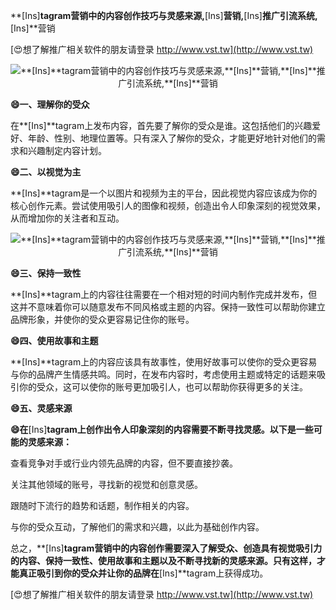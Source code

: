**[Ins]**tagram营销中的内容创作技巧与灵感来源,**[Ins]**营销,**[Ins]**推广引流系统,**[Ins]**营销

[😍想了解推广相关软件的朋友请登录 http://www.vst.tw](http://www.vst.tw)

 <center><img src="https://vst.tw/MP4/tuiguang/png/4.png" alt="**[Ins]**tagram营销中的内容创作技巧与灵感来源,**[Ins]**营销,**[Ins]**推广引流系统,**[Ins]**营销"></center>

**😄一、理解你的受众**

在**[Ins]**tagram上发布内容，首先要了解你的受众是谁。这包括他们的兴趣爱好、年龄、性别、地理位置等。只有深入了解你的受众，才能更好地针对他们的需求和兴趣制定内容计划。

**😄二、以视觉为主**

**[Ins]**tagram是一个以图片和视频为主的平台，因此视觉内容应该成为你的核心创作元素。尝试使用吸引人的图像和视频，创造出令人印象深刻的视觉效果，从而增加你的关注者和互动。

 <center><img src="https://vst.tw/MP4/tuiguang/png/3.png" alt="**[Ins]**tagram营销中的内容创作技巧与灵感来源,**[Ins]**营销,**[Ins]**推广引流系统,**[Ins]**营销"></center>

**😄三、保持一致性**

**[Ins]**tagram上的内容往往需要在一个相对短的时间内制作完成并发布，但这并不意味着你可以随意发布不同风格或主题的内容。保持一致性可以帮助你建立品牌形象，并使你的受众更容易记住你的账号。

**😄四、使用故事和主题**

**[Ins]**tagram上的内容应该具有故事性，使用好故事可以使你的受众更容易与你的品牌产生情感共鸣。同时，在发布内容时，考虑使用主题或特定的话题来吸引你的受众，这可以使你的账号更加吸引人，也可以帮助你获得更多的关注。

**😄五、灵感来源**

**😄在**[Ins]**tagram上创作出令人印象深刻的内容需要不断寻找灵感。以下是一些可能的灵感来源：**

查看竞争对手或行业内领先品牌的内容，但不要直接抄袭。

关注其他领域的账号，寻找新的视觉和创意灵感。

跟随时下流行的趋势和话题，制作相关的内容。

与你的受众互动，了解他们的需求和兴趣，以此为基础创作内容。

总之，**[Ins]**tagram营销中的内容创作需要深入了解受众、创造具有视觉吸引力的内容、保持一致性、使用故事和主题以及不断寻找新的灵感来源。只有这样，才能真正吸引到你的受众并让你的品牌在**[Ins]**tagram上获得成功。

[😍想了解推广相关软件的朋友请登录 http://www.vst.tw](http://www.vst.tw)



